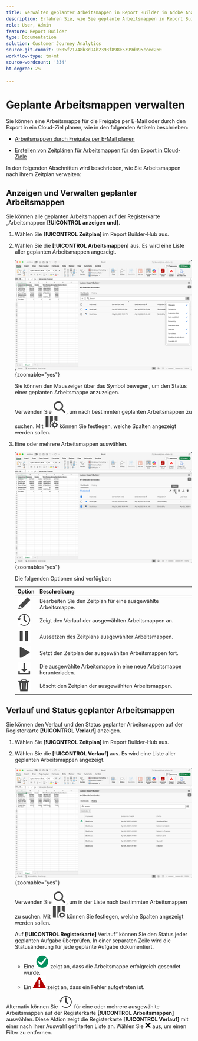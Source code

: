 ```yaml
---
title: Verwalten geplanter Arbeitsmappen in Report Builder in Adobe Analytics
description: Erfahren Sie, wie Sie geplante Arbeitsmappen in Report Builder verwalten, um Ziele zu schützen
role: User, Admin
feature: Report Builder
type: Documentation
solution: Customer Journey Analytics
source-git-commit: 9505f21748b3d94b2398f898e5399d095ccec260
workflow-type: tm+mt
source-wordcount: '334'
ht-degree: 2%

---
```



# Geplante Arbeitsmappen verwalten

Sie können eine Arbeitsmappe für die Freigabe per E-Mail oder durch den Export in ein Cloud-Ziel planen, wie in den folgenden Artikeln beschrieben:

* [Arbeitsmappen durch Freigabe per E-Mail planen](/help/report-builder/schedule-reportbuilder.md)

* [Erstellen von Zeitplänen für Arbeitsmappen für den Export in Cloud-Ziele](/help/report-builder/report-builder-export.md)

In den folgenden Abschnitten wird beschrieben, wie Sie Arbeitsmappen nach ihrem Zeitplan verwalten:

## Anzeigen und Verwalten geplanter Arbeitsmappen

Sie können alle geplanten Arbeitsmappen auf der Registerkarte „Arbeitsmappen **[!UICONTROL anzeigen und]**.

1. Wählen Sie **[!UICONTROL Zeitplan]** im Report Builder-Hub aus.

1. Wählen Sie die **[!UICONTROL Arbeitsmappen]** aus. Es wird eine Liste aller geplanten Arbeitsmappen angezeigt.

   ![Geplante Arbeitsmappe](assets/scheduled-workbooks.png){zoomable="yes"}

   Sie können den Mauszeiger über das Symbol bewegen, um den Status einer geplanten Arbeitsmappe anzuzeigen.

   Verwenden Sie ![Suche](/help/assets/icons/Search.svg), um nach bestimmten geplanten Arbeitsmappen zu suchen.
Mit ![ColumnSetting](/help/assets/icons/ColumnSetting.svg) können Sie festlegen, welche Spalten angezeigt werden sollen.

1. Eine oder mehrere Arbeitsmappen auswählen.

   ![Arbeitsmappen planen ausgewählt](assets/scheduled-workbooks-selected.png){zoomable="yes"}

   Die folgenden Optionen sind verfügbar:

   | Option | Beschreibung |
   |---|---|
   | ![Bearbeiten](/help/assets/icons/Edit.svg) | Bearbeiten Sie den Zeitplan für eine ausgewählte Arbeitsmappe. |
   | ![Verlauf](/help/assets/icons/History.svg) | Zeigt den Verlauf der ausgewählten Arbeitsmappen an. |
   | ![Pause](/help/assets/icons/Pause.svg) | Aussetzen des Zeitplans ausgewählter Arbeitsmappen. |
   | ![Play](/help/assets/icons/Play.svg) | Setzt den Zeitplan der ausgewählten Arbeitsmappen fort. |
   | ![Herunterladen](/help/assets/icons/Download.svg) | Die ausgewählte Arbeitsmappe in eine neue Arbeitsmappe herunterladen. |
   | ![Löschen](/help/assets/icons/Delete.svg) | Löscht den Zeitplan der ausgewählten Arbeitsmappen. |


## Verlauf und Status geplanter Arbeitsmappen

Sie können den Verlauf und den Status geplanter Arbeitsmappen auf der Registerkarte **[!UICONTROL Verlauf]** anzeigen.

1. Wählen Sie **[!UICONTROL Zeitplan]** im Report Builder-Hub aus.

1. Wählen Sie die **[!UICONTROL Verlauf]** aus. Es wird eine Liste aller geplanten Arbeitsmappen angezeigt.

   ![Geplanter Verlauf](assets/scheduled-workbooks-history.png){zoomable="yes"}

   Verwenden Sie ![Suche](/help/assets/icons/Search.svg), um in der Liste nach bestimmten Arbeitsmappen zu suchen.
Mit ![ColumnSetting](/help/assets/icons/ColumnSetting.svg) können Sie festlegen, welche Spalten angezeigt werden sollen.

   Auf **[!UICONTROL Registerkarte]** Verlauf“ können Sie den Status jeder geplanten Aufgabe überprüfen. In einer separaten Zeile wird die Statusänderung für jede geplante Aufgabe dokumentiert.

   * Eine ![CheckmarkCircleGreen](/help/assets/icons/CheckmarkCircleGreen.svg) zeigt an, dass die Arbeitsmappe erfolgreich gesendet wurde.
   * Ein ![AlertRed](/help/assets/icons/AlertRed.svg) zeigt an, dass ein Fehler aufgetreten ist.

Alternativ können Sie ![Verlauf](/help/assets/icons/History.svg) für eine oder mehrere ausgewählte Arbeitsmappen auf der Registerkarte **[!UICONTROL Arbeitsmappen]** auswählen. Diese Aktion zeigt die Registerkarte **[!UICONTROL Verlauf]** mit einer nach Ihrer Auswahl gefilterten Liste an. Wählen Sie ![CrossSize75](/help/assets/icons/CrossSize75.svg) aus, um einen Filter zu entfernen.
